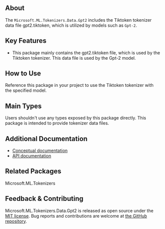 ## About

The `Microsoft.ML.Tokenizers.Data.Gpt2` includes the Tiktoken tokenizer data file gpt2.tiktoken, which is utilized by models such as `Gpt-2`.

## Key Features

* This package mainly contains the gpt2.tiktoken file, which is used by the Tiktoken tokenizer. This data file is used by the Gpt-2 model.

## How to Use

Reference this package in your project to use the Tiktoken tokenizer with the specified model.

## Main Types

Users shouldn't use any types exposed by this package directly. This package is intended to provide tokenizer data files.

## Additional Documentation

* [Conceptual documentation](TODO)
* [API documentation](https://learn.microsoft.com/en-us/dotnet/api/microsoft.ml.tokenizers)

## Related Packages

<!-- The related packages associated with this package -->
Microsoft.ML.Tokenizers

## Feedback & Contributing

Microsoft.ML.Tokenizers.Data.Gpt2 is released as open source under the [MIT license](https://licenses.nuget.org/MIT). Bug reports and contributions are welcome at [the GitHub repository](https://github.com/dotnet/machinelearning).
